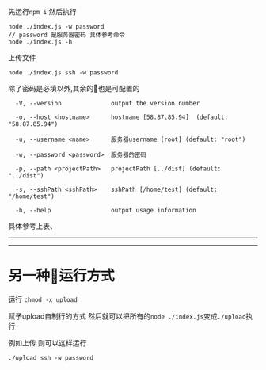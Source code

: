 先运行`npm i`
然后执行
```
node ./index.js -w password
// password 是服务器密码 具体参考命令
node ./index.js -h
```

上传文件

```
node ./index.js ssh -w password
```
除了密码是必填以外,其余的也是可配置的
```
  -V, --version              output the version number

  -o, --host <hostname>      hostname [58.87.85.94]  (default: "58.87.85.94")

  -u, --username <name>      服务器username [root] (default: "root")

  -w, --password <password>  服务器的密码

  -p, --path <projectPath>   projectPath [../dist] (default: "../dist")

  -s, --sshPath <sshPath>    sshPath [/home/test] (default: "/home/test")

  -h, --help                 output usage information
```
具体参考上表、


----------------
----------------


# 另一种运行方式

运行
`chmod -x upload`

赋予upload自制行的方式
然后就可以把所有的`node ./index.js`变成`./upload`执行

例如上传 则可以这样运行

```
./upload ssh -w password
```
